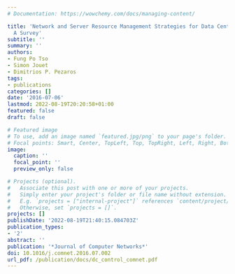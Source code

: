 ```yaml
---
# Documentation: https://wowchemy.com/docs/managing-content/

title: 'Network and Server Resource Management Strategies for Data Centre Infrastructures:
  A Survey'
subtitle: ''
summary: ''
authors:
- Fung Po Tso
- Simon Jouet
- Dimitrios P. Pezaros
tags:
- publications
categories: []
date: '2016-07-06'
lastmod: 2022-08-19T20:20:58+01:00
featured: false
draft: false

# Featured image
# To use, add an image named `featured.jpg/png` to your page's folder.
# Focal points: Smart, Center, TopLeft, Top, TopRight, Left, Right, BottomLeft, Bottom, BottomRight.
image:
  caption: ''
  focal_point: ''
  preview_only: false

# Projects (optional).
#   Associate this post with one or more of your projects.
#   Simply enter your project's folder or file name without extension.
#   E.g. `projects = ["internal-project"]` references `content/project/deep-learning/index.md`.
#   Otherwise, set `projects = []`.
projects: []
publishDate: '2022-08-19T21:40:15.084703Z'
publication_types:
- '2'
abstract: ''
publication: '*Journal of Computer Networks*'
doi: 10.1016/j.comnet.2016.07.002
url_pdf: /publication/docs/dc_control_comnet.pdf
---
```

